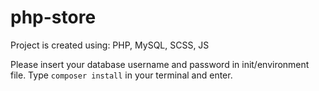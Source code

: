 # php-store

Project is created using: PHP, MySQL, SCSS, JS

Please insert your database username and password in init/environment file. Type `composer install` in your terminal and enter.
